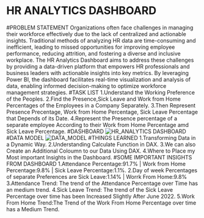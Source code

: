 # HR ANALYTICS DASHBOARD
#PROBLEM STATEMENT
Organizations often face challenges in managing their workforce effectively due to the lack of centralized and actionable insights. Traditional methods of analyzing HR data are time-consuming and inefficient, leading to missed opportunities for improving employee performance, reducing attrition, and fostering a diverse and inclusive workplace.
The HR Analytics Dashboard aims to address these challenges by providing a data-driven platform that empowers HR professionals and business leaders with actionable insights into key metrics. By leveraging Power BI, the dashboard facilitates real-time visualization and analysis of data, enabling informed decision-making to optimize workforce management strategies.
#TASK LIST
1.Understand the Working Preference of the Peoples.
2.Find the Presence,Sick Leave and Work from Home Percentages of the Employees in a Company Separately.
3.Then Represent Presence Precentage, Work from Home Percentage, Sick Leave Percentage that Depends of its Date.
4.Represent the Presence percentage of a separate employee According to their Work from Home Percentage amd Sick Leave Percentage.
#DASHBOARD
![HR_ANALYTICS DASHBOARD](https://github.com/user-attachments/assets/ac0cac62-6dce-44d4-91bb-b366373c714d)
#DATA MODEL
![DATA_MODEL](https://github.com/user-attachments/assets/81848ee9-f3f6-4cb7-85bd-18b3e0729518)
#THINGS LEARNED
1.Transforming Data in a Dynamic Way.
2.Understanding Calculate Function in DAX.
3.We can also Create an Additional Coloumn to our Data Using DAX.
4.Where to Place my Most important Insights in the Dashboard.
#SOME IMPORTANT INSIGHTS FROM DASHBOARD
1.Attendance Percentage:91.7% | Work from Home Percentage:9.8% | Sick Leave Percentage:1.1%.
2.Day of week Percentages of separate Preferences are Sick Leave:1.14% | Worrk From Home:9.8%
3.Attendance Trend: The trend of the Attendance Percentage over Time has an medium trend.
4.Sick Leave Trend: The trend of the Sick Leave Percentage over time has been Increased Slightly After June 2022.
5.Work From Home Trend:The Trend of the Work From Home Percentage over time has a Medium Trend.

